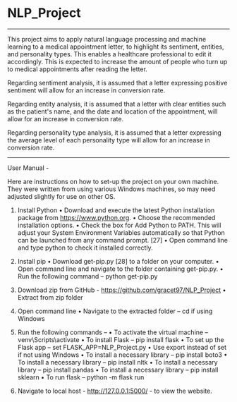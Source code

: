 # NLP_Project

-------------

This project aims to apply natural language processing and machine learning to a medical appointment letter, to highlight its sentiment, entities, and personality types. 
This enables a healthcare professional to edit it accordingly. This is expected to increase the amount of people who turn up to medical appointments after reading the letter. 

Regarding sentiment analysis, it is assumed that a letter expressing positive sentiment will allow for an increase in conversion rate. 

Regarding entity analysis, it is assumed that a letter with clear entities such as the patient's name, and the date and location of the appointment, will allow for an increase in conversion rate. 

Regarding personality type analysis, it is assumed that a letter expressing the average level of each personality type will allow for an increase in conversion rate.

-------------

User Manual -

Here are instructions on how to set-up the project on your own machine. They were written from using various Windows machines, so may need adjusted slightly for use on other OS. 

1) Install Python
• Download and execute the latest Python installation package from https://www.python.org. 
• Choose the recommended installation options.
• Check the box for Add Python to PATH. This will adjust your System Environment Variables automatically so that Python can be launched from any command prompt.  [27]
• Open command line and type python to check it installed correctly.

2) Install pip 
• Download get-pip.py [28] to a folder on your computer.
• Open command line and navigate to the folder containing get-pip.py.
• Run the following command – python get-pip.py

3) Download zip from GitHub - https://github.com/gracet97/NLP_Project
• Extract from zip folder

4) Open command line
• Navigate to the extracted folder – cd if using Windows

5) Run the following commands – 
• To activate the virtual machine – venv\Scripts\activate
• To install Flask – pip install flask
• To set up the Flask app – set FLASK_APP=NLP_Project.py 
• Use export instead of set if not using Windows
• To install a necessary library – pip install boto3
• To install a necessary library – pip install nltk
• To install a necessary library – pip install pandas
• To install a necessary library – pip install sklearn
• To run flask – python -m flask run

6) Navigate to local host - http://127.0.0.1:5000/ - to view the website.
 
